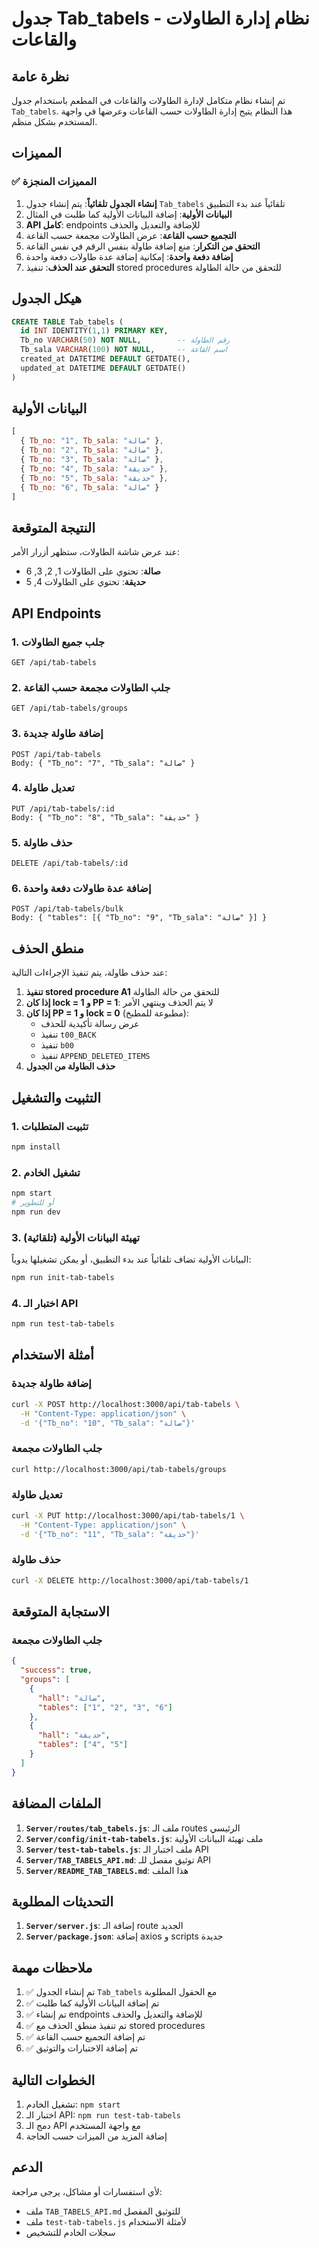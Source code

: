 # جدول Tab_tabels - نظام إدارة الطاولات والقاعات

## نظرة عامة
تم إنشاء نظام متكامل لإدارة الطاولات والقاعات في المطعم باستخدام جدول `Tab_tabels`. هذا النظام يتيح إدارة الطاولات حسب القاعات وعرضها في واجهة المستخدم بشكل منظم.

## المميزات

### ✅ المميزات المنجزة
1. **إنشاء الجدول تلقائياً**: يتم إنشاء جدول `Tab_tabels` تلقائياً عند بدء التطبيق
2. **البيانات الأولية**: إضافة البيانات الأولية كما طلبت في المثال
3. **API كامل**: endpoints للإضافة والتعديل والحذف
4. **التجميع حسب القاعة**: عرض الطاولات مجمعة حسب القاعة
5. **التحقق من التكرار**: منع إضافة طاولة بنفس الرقم في نفس القاعة
6. **إضافة دفعة واحدة**: إمكانية إضافة عدة طاولات دفعة واحدة
7. **التحقق عند الحذف**: تنفيذ stored procedures للتحقق من حالة الطاولة

## هيكل الجدول

```sql
CREATE TABLE Tab_tabels (
  id INT IDENTITY(1,1) PRIMARY KEY,
  Tb_no VARCHAR(50) NOT NULL,        -- رقم الطاولة
  Tb_sala VARCHAR(100) NOT NULL,     -- اسم القاعة
  created_at DATETIME DEFAULT GETDATE(),
  updated_at DATETIME DEFAULT GETDATE()
)
```

## البيانات الأولية

```javascript
[
  { Tb_no: "1", Tb_sala: "صالة" },
  { Tb_no: "2", Tb_sala: "صالة" },
  { Tb_no: "3", Tb_sala: "صالة" },
  { Tb_no: "4", Tb_sala: "حديقة" },
  { Tb_no: "5", Tb_sala: "حديقة" },
  { Tb_no: "6", Tb_sala: "صالة" }
]
```

## النتيجة المتوقعة

عند عرض شاشة الطاولات، ستظهر أزرار الأمر:
- **صالة**: تحتوي على الطاولات 1, 2, 3, 6
- **حديقة**: تحتوي على الطاولات 4, 5

## API Endpoints

### 1. جلب جميع الطاولات
```
GET /api/tab-tabels
```

### 2. جلب الطاولات مجمعة حسب القاعة
```
GET /api/tab-tabels/groups
```

### 3. إضافة طاولة جديدة
```
POST /api/tab-tabels
Body: { "Tb_no": "7", "Tb_sala": "صالة" }
```

### 4. تعديل طاولة
```
PUT /api/tab-tabels/:id
Body: { "Tb_no": "8", "Tb_sala": "حديقة" }
```

### 5. حذف طاولة
```
DELETE /api/tab-tabels/:id
```

### 6. إضافة عدة طاولات دفعة واحدة
```
POST /api/tab-tabels/bulk
Body: { "tables": [{ "Tb_no": "9", "Tb_sala": "صالة" }] }
```

## منطق الحذف

عند حذف طاولة، يتم تنفيذ الإجراءات التالية:

1. **تنفيذ stored procedure A1** للتحقق من حالة الطاولة
2. **إذا كان lock = 1 و PP = 1**: لا يتم الحذف وينتهي الأمر
3. **إذا كان PP = 1 و lock = 0** (مطبوعة للمطبخ):
   - عرض رسالة تأكيدية للحذف
   - تنفيذ `t00_BACK`
   - تنفيذ `b00`
   - تنفيذ `APPEND_DELETED_ITEMS`
4. **حذف الطاولة من الجدول**

## التثبيت والتشغيل

### 1. تثبيت المتطلبات
```bash
npm install
```

### 2. تشغيل الخادم
```bash
npm start
# أو للتطوير
npm run dev
```

### 3. تهيئة البيانات الأولية (تلقائية)
البيانات الأولية تضاف تلقائياً عند بدء التطبيق، أو يمكن تشغيلها يدوياً:
```bash
npm run init-tab-tabels
```

### 4. اختبار الـ API
```bash
npm run test-tab-tabels
```

## أمثلة الاستخدام

### إضافة طاولة جديدة
```bash
curl -X POST http://localhost:3000/api/tab-tabels \
  -H "Content-Type: application/json" \
  -d '{"Tb_no": "10", "Tb_sala": "صالة"}'
```

### جلب الطاولات مجمعة
```bash
curl http://localhost:3000/api/tab-tabels/groups
```

### تعديل طاولة
```bash
curl -X PUT http://localhost:3000/api/tab-tabels/1 \
  -H "Content-Type: application/json" \
  -d '{"Tb_no": "11", "Tb_sala": "حديقة"}'
```

### حذف طاولة
```bash
curl -X DELETE http://localhost:3000/api/tab-tabels/1
```

## الاستجابة المتوقعة

### جلب الطاولات مجمعة
```json
{
  "success": true,
  "groups": [
    {
      "hall": "صالة",
      "tables": ["1", "2", "3", "6"]
    },
    {
      "hall": "حديقة",
      "tables": ["4", "5"]
    }
  ]
}
```

## الملفات المضافة

1. **`Server/routes/tab_tabels.js`**: ملف الـ routes الرئيسي
2. **`Server/config/init-tab-tabels.js`**: ملف تهيئة البيانات الأولية
3. **`Server/test-tab-tabels.js`**: ملف اختبار الـ API
4. **`Server/TAB_TABELS_API.md`**: توثيق مفصل للـ API
5. **`Server/README_TAB_TABELS.md`**: هذا الملف

## التحديثات المطلوبة

1. **`Server/server.js`**: إضافة الـ route الجديد
2. **`Server/package.json`**: إضافة axios و scripts جديدة

## ملاحظات مهمة

1. ✅ تم إنشاء الجدول `Tab_tabels` مع الحقول المطلوبة
2. ✅ تم إضافة البيانات الأولية كما طلبت
3. ✅ تم إنشاء endpoints للإضافة والتعديل والحذف
4. ✅ تم تنفيذ منطق الحذف مع stored procedures
5. ✅ تم إضافة التجميع حسب القاعة
6. ✅ تم إضافة الاختبارات والتوثيق

## الخطوات التالية

1. تشغيل الخادم: `npm start`
2. اختبار الـ API: `npm run test-tab-tabels`
3. دمج الـ API مع واجهة المستخدم
4. إضافة المزيد من الميزات حسب الحاجة

## الدعم

لأي استفسارات أو مشاكل، يرجى مراجعة:
- ملف `TAB_TABELS_API.md` للتوثيق المفصل
- ملف `test-tab-tabels.js` لأمثلة الاستخدام
- سجلات الخادم للتشخيص
